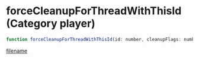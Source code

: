 # forceCleanupForThreadWithThisId (Category player)

```js
function forceCleanupForThreadWithThisId(id: number, cleanupFlags: number): void
```

[filename](forceCleanupForThreadWithThisId_m.md ':include')